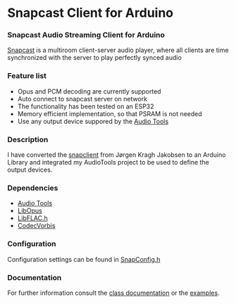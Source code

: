 # Snapcast Client for Arduino 

### Snapcast Audio Streaming Client for Arduino

[Snapcast](https://github.com/badaix/snapcast) is a multiroom client-server audio player, where all clients are time synchronized with the server to play perfectly synced audio

### Feature list

- Opus and PCM decoding are currently supported
- Auto connect to snapcast server on network
- The functionality has been tested on an ESP32
- Memory efficient implementation, so that PSRAM is not needed
- Use any output device suppored by the [Audio Tools](https://github.com/pschatzmann/arduino-audio-tools)

### Description

I have converted the [snapclient](https://github.com/jorgenkraghjakobsen/snapclient) from Jørgen Kragh Jakobsen to an Arduino Library and integrated my AudioTools project to be used to define the output devices.

### Dependencies

- [Audio Tools](https://github.com/pschatzmann/arduino-audio-tools)
- [LibOpus](https://github.com/pschatzmann/arduino-libopus)
- [LibFLAC.h](https://github.com/pschatzmann/arduino-libflac)
- [CodecVorbis](https://github.com/pschatzmann/arduino-libvorbis-idec)


### Configuration

Configuration settings can be found in [SnapConfig.h](https://github.com/pschatzmann/arduino-snapcast/blob/main/src/SnapConfig.h)


### Documentation

For further information consult the [class documentation](https://pschatzmann.github.io/arduino-snapclient/html/annotated.html) or the [examples](examples/).


